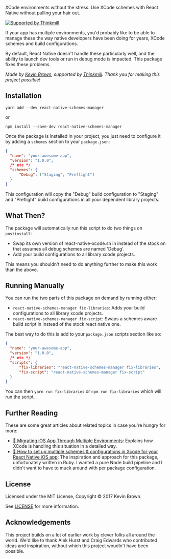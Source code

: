 XCode environments without the stress. Use XCode schemes with React Native without pulling your hair out.

[![Supported by Thinkmill](https://thinkmill.github.io/badge/heart.svg)](http://thinkmill.com.au/?utm_source=github&utm_medium=badge&utm_campaign=react-native-schemes-manager)

If your app has multiple environments, you'd probably like to be able to manage these the way native developers have been doing for years, XCode schemes and build configurations.

By default, React Native doesn't handle these particularly well, and the ability to launch dev tools or run in debug mode is impacted. This package fixes these problems.

*Made by [Kevin Brown](https://twitter.com/kevinbrowntech), supported by [Thinkmill](http://thinkmill.com.au/). Thank you for making this project possible!*

## Installation

```
yarn add --dev react-native-schemes-manager
```
or
```
npm install --save-dev react-native-schemes-manager
```

Once the package is installed in your project, you just need to configure it by adding a `schemes` section to your `package.json`:

```json
{
  "name": "your-awesome-app",
  "version": "1.0.0",
  /* etc */
  "schemes": {
      "Debug": ["Staging", "Preflight"]
  }
}
```

This configuration will copy the "Debug" build configuration to "Staging" and "Preflight" build configurations in all your dependent library projects.

## What Then?

The package will automatically run this script to do two things on `postinstall`:
- Swap its own version of react-native-xcode.sh in instead of the stock on that assumes all debug schemes are named 'Debug'.
- Add your build configurations to all library xcode projects. 

This means you shouldn't need to do anything further to make this work than the above.

## Running Manually

You can run the two parts of this package on demand by running either:

- `react-native-schemes-manager fix-libraries`: Adds your build configurations to all library xcode projects.
- `react-native-schemes-manager fix-script`: Swaps a schemes aware build script in instead of the stock react native one.

The best way to do this is add to your `package.json` scripts section like so:

```json
{
  "name": "your-awesome-app",
  "version": "1.0.0",
  /* etc */
  "scripts": {
      "fix-libraries": "react-native-schemes-manager fix-libraries",
      "fix-script": "react-native-schemes-manager fix-script"
  }
}
```

You can then `yarn run fix-libraries` or `npm run fix-libraries` which will run the script.

## Further Reading

These are some great articles about related topics in case you're hungry for more:

- [📝 Migrating iOS App Through Multiple Environments](http://www.blackdogfoundry.com/blog/migrating-ios-app-through-multiple-environments/): Explains how XCode is handling this situation in a detailed way.
- [📝 How to set up multiple schemes & configurations in Xcode for your React Native iOS app](https://zeemee.engineering/how-to-set-up-multiple-schemes-configurations-in-xcode-for-your-react-native-ios-app-7da4b5237966#.vsq9mlgv8): The inspiration and approach for this package, unfortunately written in Ruby. I wanted a pure Node build pipeline and I didn't want to have to muck around with per package configuration.

## License

Licensed under the MIT License, Copyright © 2017 Kevin Brown.

See [LICENSE](./LICENSE) for more information.

## Acknowledgements

This project builds on a lot of earlier work by clever folks all around the world. We'd like to thank Alek Hurst and Craig Edwards who contributed ideas and inspiration, without which this project woudln't have been possible.

